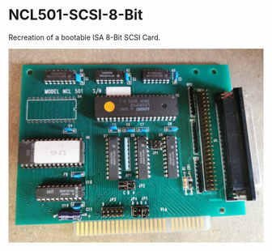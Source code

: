 # NCL501-SCSI-8-Bit
Recreation of a bootable ISA 8-Bit SCSI Card.

![NCL501 ISA Card](pics/NCL%20501.jpg)
